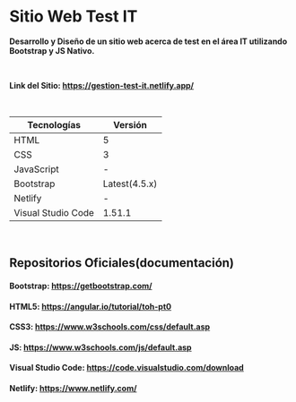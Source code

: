# Sitio Web Test IT

**Desarrollo y Diseño de un sitio web acerca de test en el área IT utilizando Bootstrap y JS Nativo.**

</br>

**Link del Sitio: https://gestion-test-it.netlify.app/**

</br>

| Tecnologías | Versión |
| ------------- | ------------- |
| HTML |   5 |
| CSS | 3  |
| JavaScript | -  |
| Bootstrap | Latest(4.5.x)  |
| Netlify | -  |
| Visual Studio Code | 1.51.1 |

</br>

## Repositorios Oficiales(documentación)

#### Bootstrap:   https://getbootstrap.com/
#### HTML5:     https://angular.io/tutorial/toh-pt0
#### CSS3:         https://www.w3schools.com/css/default.asp
#### JS:        https://www.w3schools.com/js/default.asp
#### Visual Studio Code:        https://code.visualstudio.com/download
#### Netlify:          https://www.netlify.com/

